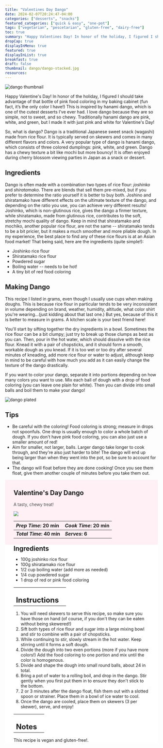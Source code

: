 ```yaml
---
title: "Valentines Day Dango"
date: 2024-02-07T20:24:47-04:00
categories: ["desserts", "snacks"]
featured_categories: ["quick & easy", "one-pot"]
tags: ["vegetarian", "pescetarian", "gluten-free", "dairy-free"]
toc: true
summary: "Happy Valentines Day! In honor of the holiday, I figured I should take advantage of that bottle of pink food coloring in my baking cabinet (fun fact, it’s the only color I have!) This is inspired by hanami dango, which is one of the cutest desserts I’ve ever had. I love dango because they are so simple, not to sweet, and so chewy. Traditionally hanami dango are pink, white, and green, but I made it with just pink and white for Valentines Day!"
dropCap: true
displayInMenu: true
featured: true
displayInList: true
breakfast: true
draft: false
thumbnail: dango/dango-stacked.jpg
resources:
---
```


![dango thumbnail](../../dango/dango-stacked.jpg)

Happy Valentine's Day! In honor of the holiday, I figured I should take advantage of that bottle of pink food coloring in my baking cabinet (fun fact, it’s the only color I have!) This is inspired by hanami dango, which is one of the cutest desserts I’ve ever had. I love dango because they are so simple, not to sweet, and so chewy. Traditionally hanami dango are pink, white, and green, but I made it with just pink and white for Valentine's Day!

So, what is dango? Dango is a traditional Japanese sweet snack (wagashi) made from rice flour. It is typically served on skewers and comes in many different flavors and colors. A very popular type of dango is hanami dango, which consists of three colored dumplings: pink, white, and green. Dango has a chewy texture a bit like mochi but more bouncy! It is often enjoyed during cherry blossom viewing parties in Japan as a snack or dessert.

## Ingredients

Dango is often made with a combination two types of rice flour: _joshinko_ and _shiratamako_. There are blends that sell them pre-mixed, but if you prefer to determine the ratio yourself it is better to buy both. Joshino and shiratamako have different effects on the ultimate texture of the dango, and depending on the ratio you use, you can achieve very different results! Joshinko, which is non-glutinous rice, gives the dango a firmer texture, while shiratamako, made from glutinous rice, contributes to the soft, stretchy mochi quality of dango. Keep in mind that shiratamako and mochiko, another popular rice flour, are not the same -- shiratamako tends to be a bit pricier, but it makes a much smoother and more pliable dough. In my experience, the best place to find any of these rice flours is at an Asian food market! That being said, here are the ingredients (quite simple!):

- Joshinko rice flour
- Shiratamako rice flour
- Powdered sugar
- Boiling water -- needs to be hot!
- A tiny bit of red food coloring

## Making Dango

This recipe I listed in grams, even though I usually use cups when making doughs. This is because rice flour in particular tends to be very inconsistent in volume depending on brand, weather, humidity, altitude, what color shirt you're wearing...(just kidding about that last one.) But yes, because of this it is better to measure in grams. A kitchen scale is your best friend here! 

You'll start by sifting together the dry ingredients in a bowl. Sometimes the rice flour can be a bit clumpy; just try to break up those clumps as best as you can. Then, pour in the hot water, which should dissolve with the rice flour. Knead it with a pair of chopsticks, and it should form a smooth, workable dough as you knead. If it is too wet or too dry after several minutes of kneading, add more rice flour or water to adjust, although keep in mind to be careful with how much you add as it can easily change the texture of the dango drastically. 

If you want to color your dango, separate it into portions depending on how many colors you want to use. Mix each ball of dough with a drop of food coloring (you can leave one plain for white). Then you can divide into small balls and boil them to make your dango!

![dango plated](../../dango/dango-plated.jpg)

## Tips

- Be careful with the coloring! Food coloring is strong; measure in drops not spoonfuls. One drop is usually enough to color a whole batch of dough. If you don't have pink food coloring, you can also just use a smaller amount of red!
- Aim for smaller, not larger, balls. Larger dango take longer to cook through, and they're also just harder to bite! The dango will end up being larger than when they went into the pot, so be sure to account for that.
- The dango will float before they are done cooking! Once you see them float, give them another couple of minutes before you take them out.

<div style = "background-color: lavenderblush;"  id = "recipe"> 
<div style = "background-color:lavenderblush; padding-left:2em; margin-top:0; margin-bottom:0;">

<div style="display:grid; align-items:start; justify-content:space-between; padding-right:2em" class="grid-cols-2 gap-2 md:gap-4 lg:gap-8 xl:gap-12"><div class = "mb-8"><h2>Valentine's Day Dango</h2><p style = "font-weight: 300;">A tasty, chewy treat!</p></div><img src="../../dango/dango-stacked.jpg" class="w-full h-auto mx-auto"/></div>

| _Prep Time_: 20 min  | _Cook Time_: 20 min  |
| :--- | :--- |
| **_Total Time_: 40 min** | **_Serves_: 6**  |

</div>
<div style="background-color: white; padding-left:2em; padding-right:2em; border-width:3px; border-color:lavenderblush; margin-top:0;">
 <div><h2 style = "margin-top:1em; margin-bottom:0;" >Ingredients</h2></div>
 
- 100g joshinko rice flour
- 100g shiratamako rice flour
- 1/2 cup boiling water (add more as needed)
- 1/4 cup powdered sugar
- 1 drop of red or pink food coloring

|   |    |
| :--- | :--- |
| <div><h2 style = "margin-top:1em; margin-bottom:0;" >Instructions</h2></div>|   |

1. You will need skewers to serve this recipe, so make sure you have those on hand (of course, if you don't they can be eaten without being skewered!)
2. Sift both types of rice flour and sugar into a large mixing bowl and stir to combine with a pair of chopsticks.
3. While continuing to stir, slowly stream in the hot water. Keep stirring until it forms a soft dough.
4. Divide the dough into two even portions (more if you have more colors!) Add the food coloring to one portion and mix until the color is homogenous.
5. Divide and shape the dough into small round balls, about 24 in total.
6. Bring a pot of water to a rolling boil, and drop in the dango. Stir gently when you first put them in to ensure they don't stick to the bottom. 
7. 2 or 3 minutes after the dango float, fish them out with a slotted spoon or strainer. Place them in a bowl of ice water to cool. 
8. Once the dango are cooled, place them on skewers (3 per skewer), serve, and enjoy!

|   |    |
| :--- | :--- |
| <div><h2 style = "margin-top:1em; margin-bottom:0;" >Notes</h2></div>|   |

This recipe is vegan and gluten-free!.

</div>
</div>